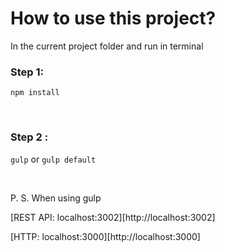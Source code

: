 # How to use this project?
In the current project folder and run in terminal


### Step 1:
`npm install`

<br />

### Step 2 :
`gulp` or `gulp default`

<br />

P. S. When using gulp

[REST API: localhost:3002][http://localhost:3002]

[HTTP: localhost:3000][http://localhost:3000]
